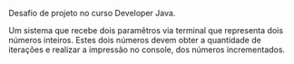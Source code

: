 Desafio de projeto no curso Developer Java.

Um sistema que recebe dois paramêtros via terminal que representa dois números inteiros.
Estes dois números devem obter a quantidade de iterações e realizar a impressão no console, dos números incrementados.

